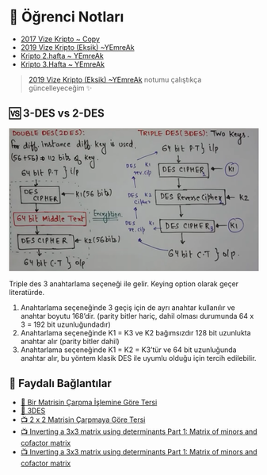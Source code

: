# 📕 Öğrenci Notları

<!--Index-->

- [2017 Vize Kripto ~ Copy](2017%20Vize%20Kripto%20~%20Copy.pdf)
- [2019 Vize Kripto (Eksik) ~YEmreAk](2019%20Vize%20Kripto%20%28Eksik%29%20~YEmreAk.pdf)
- [Kripto 2.hafta ~ YEmreAk](Kripto%202.hafta%20~%20YEmreAk.pdf)
- [Kripto 3.Hafta ~ YEmreAk](Kripto%203.Hafta%20~%20YEmreAk.pdf)

<!--Index-->

> [2019 Vize Kripto (Eksik) ~YEmreAk](./2019%20Vize%20Kripto%20%28Eksik%29%20~YEmreAk.pdf) notumu çalıştıkça güncelleyeceğim ✨

## 🆚 3-DES vs 2-DES

![](../../../res/3_2_des.png)

Triple des 3 anahtarlama seçeneği ile gelir. Keying option olarak geçer literatürde.
1. Anahtarlama seçeneğinde 3 geçiş için de ayrı anahtar kullanılır ve anahtar boyutu 168’dir. (parity bitler hariç, dahil olması durumunda 64 x 3 = 192 bit uzunluğundadır)
2. Anahtarlama seçeneğinde K1 = K3 ve K2 bağımsızdır 128 bit uzunlukta anahtar alır (parity bitler dahil)
3. Anahtarlama seçeneğinde K1 = K2 = K3’tür ve 64 bit uzunluğunda anahtar alır, bu yöntem klasik DES ile uyumlu olduğu için tercih edilebilir.

## 🔗 Faydalı Bağlantılar

- [📜 Bir Matrisin Çarpma İşlemine Göre Tersi](https://www.bilgicik.com/yazi/bir-matrisin-carpma-islemine-gore-tersi/)
- [📜 3DES](http://bilgisayarkavramlari.sadievrenseker.com/2008/03/13/uclu-des-triple-des/)
- [📺 2 x 2 Matrisin Çarpmaya Göre Tersi](https://www.khanacademy.org.tr/matematik/kalkulus-oncesi/matrisler/bir-matrisin-determinantini-kullanarak-tersini-bulma/2x2-matrisin-tersi/3267)
- [📺 Inverting a 3x3 matrix using determinants Part 1: Matrix of minors and cofactor matrix](https://www.khanacademy.org/math/algebra-home/alg-matrices/alg-determinants-and-inverses-of-large-matrices/v/inverting-3x3-part-1-calculating-matrix-of-minors-and-cofactor-matrix)
- [📺 Inverting a 3x3 matrix using determinants Part 1: Matrix of minors and cofactor matrix](https://www.khanacademy.org/math/algebra-home/alg-matrices/alg-determinants-and-inverses-of-large-matrices/v/inverting-3x3-part-2-determinant-and-adjugate-of-a-matrix)
